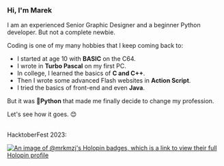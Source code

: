 ### Hi, I'm Marek

I am an experienced Senior Graphic Designer and a beginner Python developer. But not a complete newbie. 

Coding is one of my many hobbies that I keep coming back to: 
- I started at age 10 with **BASIC** on the C64.
- I wrote in **Turbo Pascal** on my first PC.
- In college, I learned the basics of **C and C++**.
- Then I wrote some advanced Flash websites in **Action Script**.
- I tried the basics of front-end and even **Java**.

But it was 🐍**Python** that made me finally decide to change my profession.

Let's see how it goes. 😊

<br>
HacktoberFest 2023:

[![An image of @mrkmzj's Holopin badges, which is a link to view their full Holopin profile](https://holopin.me/mrkmzj)](https://holopin.io/@mrkmzj)


<!--
Here are some ideas to get you started:

- 🔭 I’m currently working on ...
- 🌱 I’m currently learning ...
- 👯 I’m looking to collaborate on ...
- 🤔 I’m looking for help with ...
- 💬 Ask me about ...
- 📫 How to reach me: ...
- 😄 Pronouns: ...
- ⚡ Fun fact: ...
-->
